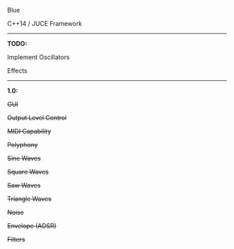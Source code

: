 Blue

C++14 / JUCE Framework
* * *
**TODO:**

Implement Oscillators

Effects

***
**1.0:**

~~GUI~~ 

~~Output Level Control~~ 

~~MIDI Capability~~ 

~~Polyphony~~	 

~~Sine Waves~~ 

~~Square Waves~~

~~Saw Waves~~

~~Triangle Waves~~

~~Noise~~ 

~~Envelope (ADSR)~~

~~Filters~~	 
